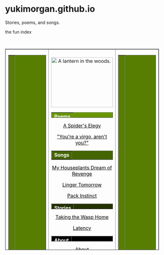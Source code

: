 # yukimorgan.github.io
Stories, poems, and songs.


the fun index




<style> 
.indented { 
  padding-left: 100pt; 
  padding-right: 100pt; 
} 
</style>
<!-- this is the comment line separating the mechanical code from the creative text --><center>
<p>&nbsp;</p>
</center>
<table style="border-collapse: collapse; width: 100%; height: 660px;" border="1">
<tbody>
<tr style="height: 660px;">
<td style="width: 33.3333%; height: 660px;">
<table style="height: 656px; width: 100%; border-collapse: collapse; background-color: #577e01;" border="1">
<tbody>
<tr style="height: 435px;">
<td style="width: 100%; height: 656px;">&nbsp;</td>
</tr>
</tbody>
</table>
</td>
<td style="width: 33.3333%; height: 660px;">
<p style="text-align: center;"><img src="https://64.media.tumblr.com/e0d3f15b3cf624cf9879290ca50a433d/bcdb8b730861c2cc-52/s640x960/dbe31f6b1efbcffa9abaf2ccbfbf3ecf9f481f7f.png" alt="A lantern in the woods." width="202" height="164" /></p>
<table style="height: 18px; width: 100%; border-collapse: collapse; background-color: #689702;" border="1">
<tbody>
<tr style="height: 18px;">
<td style="width: 100%; text-align: center; height: 18px;"><span style="color: #ffffff;"><strong>Poems</strong></span></td>
</tr>
</tbody>
</table>
<p style="text-align: center;"><span style="color: #000000;"><a style="color: #000000;" href="SpiderElegy.html">A Spider's Elegy</a></span></p>
<p style="text-align: center;"><span style="color: #000000;"><a style="color: #000000;" title="You're a virgo, aren't you?" href="Virgo.html">"You're a virgo, aren't you?"</a></span></p>
<table style="width: 100%; border-collapse: collapse; background-color: #456501;" border="1">
<tbody>
<tr>
<td style="width: 100%; text-align: center;"><span style="color: #ffffff;"><strong>Songs</strong></span></td>
</tr>
</tbody>
</table>
<p style="text-align: center;"><span style="color: #000000;"><a style="color: #000000;" title="HouseplantRevenge" href="HouseplantRevenge.html">My Houseplants Dream of Revenge</a></span></p>
<p style="text-align: center;"><span style="color: #000000;"><a style="color: #000000;" title="LingerTomorrow" href="LingerTomorrow.html">Linger Tomorrow</a></span></p>
<p style="text-align: center;"><span style="color: #000000;"><a style="color: #000000;" title="PackInstinct" href="PackInstinct.html">Pack Instinct</a></span></p>
<table style="height: 18px; width: 100%; border-collapse: collapse; background-color: #233201;" border="1">
<tbody>
<tr style="height: 18px;">
<td style="width: 100%; text-align: center; height: 18px;"><span style="color: #ffffff;"><strong>Stories</strong></span></td>
</tr>
</tbody>
</table>
<p style="text-align: center;"><span style="color: #000000;"><a style="color: #000000;" title="WaspHome" href="WaspHome.html">Taking the Wasp Home</a></span></p>
<p style="text-align: center;"><span style="color: #000000;"><a style="color: #000000;" title="Latency" href="Latency.html">Latency</a></span></p>
<table style="height: 18px; width: 100%; border-collapse: collapse; background-color: #000000;" border="1">
<tbody>
<tr style="height: 18px;">
<td style="width: 100%; text-align: center; height: 18px;"><strong><span style="color: #ffffff;">About</span></strong></td>
</tr>
</tbody>
</table>
<p style="text-align: center;"><span style="color: #000000;"><a style="color: #000000;" title="About" href="About.html">About</a></span></p>
</td>
<td style="width: 33.3333%; height: 660px;">
<table style="height: 656px; width: 100%; border-collapse: collapse; background-color: #577e01;" border="1">
<tbody>
<tr style="height: 435px;">
<td style="width: 100%; height: 656px;">&nbsp;</td>
</tr>
</tbody>
</table>
</td>
</tr>
</tbody>
</table>
